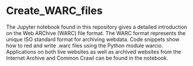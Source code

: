 # Create_WARC_files

The Jupyter notebook found in this repository gives a detailed introduction on the Web ARChive (WARC) file format. The WARC format represents the unique ISO standard format for archiving webdata. Code snippets show how to red and write .warc files using the Python module warcio. Applications on both live websites as well as archived websites from the Internet Archive and Common Crawl can be found in the notebook.

